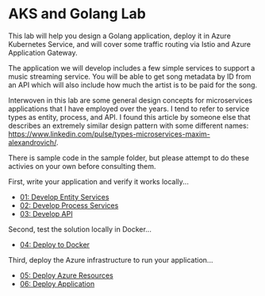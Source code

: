 # AKS and Golang Lab

This lab will help you design a Golang application, deploy it in Azure Kubernetes Service, and will cover some traffic routing via Istio and Azure Application Gateway.

The application we will develop includes a few simple services to support a music streaming service. You will be able to get song metadata by ID from an API which will also include how much the artist is to be paid for the song.

Interwoven in this lab are some general design concepts for microservices applications that I have employed over the years. I tend to refer to service types as entity, process, and API. I found this article by someone else that describes an extremely similar design pattern with some different names: <https://www.linkedin.com/pulse/types-microservices-maxim-alexandrovich/>.

There is sample code in the sample folder, but please attempt to do these activies on your own before consulting them.

First, write your application and verify it works locally...

- [01: Develop Entity Services](./01-Develop-Entity-Services.md)
- [02: Develop Process Services](./02-Develop-Process-Services.md)
- [03: Develop API](./03-Develop-API.md)

Second, test the solution locally in Docker...

- [04: Deploy to Docker](./04-Deploy-to-Docker.md)

Third, deploy the Azure infrastructure to run your application...

- [05: Deploy Azure Resources](./05-Deploy-Azure-Resources.md)
- [06: Deploy Application](./06-Deploy-Application.md)
